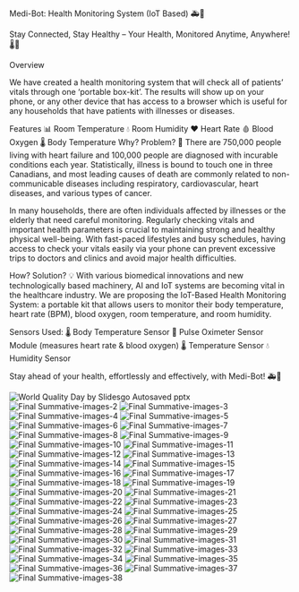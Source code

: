Medi-Bot: Health Monitoring System (IoT Based) 🚑📱 

Stay Connected, Stay Healthy – Your Health, Monitored Anytime, Anywhere! 🌡️💖

Overview

We have created a health monitoring system that will check all of patients’ vitals through one ‘portable box-kit’. The results will show up on your phone, or any other device that has access to a browser which is useful for any households that have patients with illnesses or diseases.

Features
📊 Room Temperature
💧 Room Humidity
❤️ Heart Rate
🩸 Blood Oxygen
🌡️ Body Temperature
Why? Problem? 🤔
There are 750,000 people living with heart failure and 100,000 people are diagnosed with incurable conditions each year. Statistically, illness is bound to touch one in three Canadians, and most leading causes of death are commonly related to non-communicable diseases including respiratory, cardiovascular, heart diseases, and various types of cancer.

In many households, there are often individuals affected by illnesses or the elderly that need careful monitoring. Regularly checking vitals and important health parameters is crucial to maintaining strong and healthy physical well-being. With fast-paced lifestyles and busy schedules, having access to check your vitals easily via your phone can prevent excessive trips to doctors and clinics and avoid major health difficulties.

How? Solution? 💡
With various biomedical innovations and new technologically based machinery, AI and IoT systems are becoming vital in the healthcare industry. We are proposing the IoT-Based Health Monitoring System: a portable kit that allows users to monitor their body temperature, heart rate (BPM), blood oxygen, room temperature, and room humidity.

Sensors Used:
🌡️ Body Temperature Sensor
💓 Pulse Oximeter Sensor Module (measures heart rate & blood oxygen)
🌡️ Temperature Sensor 
💧 Humidity Sensor

Stay ahead of your health, effortlessly and effectively, with Medi-Bot! 🚑📱






![World Quality Day by Slidesgo  Autosaved pptx](https://github.com/aryapatel14/medibot/assets/138143934/31d94f63-6dc8-4cd3-9697-49eb69e8e82f)
![Final Summative-images-2](https://github.com/aryapatel14/medibot/assets/138143934/2e5124c8-48f3-4f0b-ba99-5d9650bf4358)
![Final Summative-images-3](https://github.com/aryapatel14/medibot/assets/138143934/2b33f210-d757-4088-a15f-0b59dfae3ee4)
![Final Summative-images-4](https://github.com/aryapatel14/medibot/assets/138143934/a7027be6-fb43-40ef-8918-b2c101d939e1)
![Final Summative-images-5](https://github.com/aryapatel14/medibot/assets/138143934/1279b9d5-d213-40f6-9cc4-7159efef075a)
![Final Summative-images-6](https://github.com/aryapatel14/medibot/assets/138143934/8a759d65-3fae-4092-92d1-5b8b4fefd095)
![Final Summative-images-7](https://github.com/aryapatel14/medibot/assets/138143934/7e319d0f-f712-4ba8-ba07-9b5c85eeb5f3)
![Final Summative-images-8](https://github.com/aryapatel14/medibot/assets/138143934/9416f58f-f9a4-41fd-be37-b754b8648e98)
![Final Summative-images-9](https://github.com/aryapatel14/medibot/assets/138143934/20de466a-74c6-4fb9-be53-76e5e6fce903)
![Final Summative-images-10](https://github.com/aryapatel14/medibot/assets/138143934/be0ca699-ad87-492b-8b6b-274f3f8a7599)
![Final Summative-images-11](https://github.com/aryapatel14/medibot/assets/138143934/caf5797b-891e-4b07-8798-3a1e2b30dac1)
![Final Summative-images-12](https://github.com/aryapatel14/medibot/assets/138143934/354fcbe7-b110-4417-b5b5-e5b8d6dbb925)
![Final Summative-images-13](https://github.com/aryapatel14/medibot/assets/138143934/0cfe1562-4811-4c95-b8e2-ba38437e91ab)
![Final Summative-images-14](https://github.com/aryapatel14/medibot/assets/138143934/ea87848f-6216-4b8f-b022-5738dd6e0918)
![Final Summative-images-15](https://github.com/aryapatel14/medibot/assets/138143934/ff3bb7a5-6d5e-4747-9ebb-d3bfb59b169b)
![Final Summative-images-16](https://github.com/aryapatel14/medibot/assets/138143934/f7e6df2e-6504-4baa-955f-69b5b7b7aa92)
![Final Summative-images-17](https://github.com/aryapatel14/medibot/assets/138143934/5bf3da16-83af-4e5c-9812-96f77912e11a)
![Final Summative-images-18](https://github.com/aryapatel14/medibot/assets/138143934/86975466-4ea2-4129-a167-92de8a6bd588)
![Final Summative-images-19](https://github.com/aryapatel14/medibot/assets/138143934/603695f2-e1ab-46fd-a97b-b629bd4e645e)
![Final Summative-images-20](https://github.com/aryapatel14/medibot/assets/138143934/3a1a8441-af6b-4f0c-9834-0b81994fab4e)
![Final Summative-images-21](https://github.com/aryapatel14/medibot/assets/138143934/3a306d8f-eeb2-46cc-8736-48b37da0f743)
![Final Summative-images-22](https://github.com/aryapatel14/medibot/assets/138143934/c8b7396a-5d05-4c61-8f75-d4030d913c0c)
![Final Summative-images-23](https://github.com/aryapatel14/medibot/assets/138143934/b661e554-094f-47dd-9367-0b9302ad4a39)
![Final Summative-images-24](https://github.com/aryapatel14/medibot/assets/138143934/3a60fd96-fd9b-4272-97c7-f83c2d62ae6f)
![Final Summative-images-25](https://github.com/aryapatel14/medibot/assets/138143934/27f24420-279e-4efd-8ac2-fe340a90f9c5)
![Final Summative-images-26](https://github.com/aryapatel14/medibot/assets/138143934/64d11c3a-5b93-4551-8509-9d39e9afb185)
![Final Summative-images-27](https://github.com/aryapatel14/medibot/assets/138143934/5edf04af-3fe0-4fac-9057-c600b126f585)
![Final Summative-images-28](https://github.com/aryapatel14/medibot/assets/138143934/fc17877b-7865-4a13-9fc9-368540d0da3a)
![Final Summative-images-29](https://github.com/aryapatel14/medibot/assets/138143934/e64ab3d5-38ff-46b4-bb65-fbf80d1776f3)
![Final Summative-images-30](https://github.com/aryapatel14/medibot/assets/138143934/078d1ba2-7710-4a2f-a685-aa6f64ecade4)
![Final Summative-images-31](https://github.com/aryapatel14/medibot/assets/138143934/482d7646-a911-4244-aac6-69b1121a4cd6)
![Final Summative-images-32](https://github.com/aryapatel14/medibot/assets/138143934/f7a06e47-b93f-48b9-a1e9-3b89434fb185)
![Final Summative-images-33](https://github.com/aryapatel14/medibot/assets/138143934/a0b70b2c-af4f-4d4c-9136-2fbbb5d3f242)
![Final Summative-images-34](https://github.com/aryapatel14/medibot/assets/138143934/a7eab7f6-6744-4685-89f2-31b70d053678)
![Final Summative-images-35](https://github.com/aryapatel14/medibot/assets/138143934/320c7818-dfbd-4699-98fb-c39fe077d8cb)
![Final Summative-images-36](https://github.com/aryapatel14/medibot/assets/138143934/ad82c666-eeed-4220-9978-c862138581da)
![Final Summative-images-37](https://github.com/aryapatel14/medibot/assets/138143934/fe82af38-1ffb-4401-bd67-5b69dd3e9a15)
![Final Summative-images-38](https://github.com/aryapatel14/medibot/assets/138143934/4ffd6d8f-946b-4686-a60d-1ea870f2a292)
